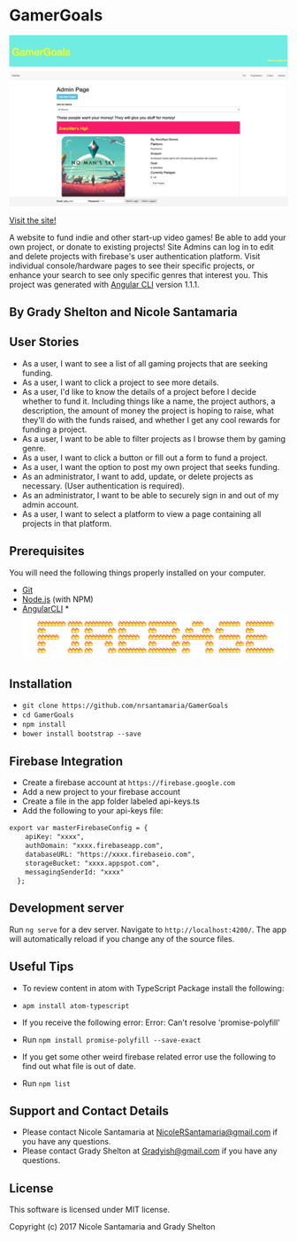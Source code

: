 # GamerGoals

![screenshot](src/assets/images/screenshot.png)

[Visit the site!](https://gamer-goals.firebaseapp.com)


A website to fund indie and other start-up video games! Be able to add your own project, or donate to existing projects! Site Admins can log in to edit and delete projects with firebase's user authentication platform. Visit individual console/hardware pages to see their specific projects, or enhance your search to see only specific genres that interest you.
This project was generated with [Angular CLI](https://github.com/angular/angular-cli) version 1.1.1.

## By Grady Shelton and Nicole Santamaria

## User Stories

* As a user, I want to see a list of all gaming projects that are seeking funding.
* As a user, I want to click a project to see more details.
* As a user, I'd like to know the details of a project before I decide whether to fund it. Including things like a name, the project authors, a description, the amount of money the project is hoping to raise, what they'll do with the funds raised, and whether I get any cool rewards for funding a project.
* As a user, I want to be able to filter projects as I browse them by gaming genre.
* As a user, I want to click a button or fill out a form to fund a project.
* As a user, I want the option to post my own project that seeks funding.
* As an administrator, I want to add, update, or delete projects as necessary. (User authentication is required).
* As an administrator, I want to be able to securely sign in and out of my admin account.
* As a user, I want to select a platform to view a page containing all projects in that platform.

## Prerequisites

You will need the following things properly installed on your computer.

* [Git](https://git-scm.com/)
* [Node.js](https://nodejs.org/) (with NPM)
* [AngularCLI](https://cli.angular.io/)
*![firebase logo](src/assets/images/firebase.png)

## Installation

* `git clone https://github.com/nrsantamaria/GamerGoals`
* `cd GamerGoals`
* `npm install`
* `bower install bootstrap --save`

## Firebase Integration

* Create a firebase account at `https://firebase.google.com`
* Add a new project to your firebase account
* Create a file in the app folder labeled api-keys.ts
* Add the following to your api-keys file:

```
export var masterFirebaseConfig = {
    apiKey: "xxxx",
    authDomain: "xxxx.firebaseapp.com",
    databaseURL: "https://xxxx.firebaseio.com",
    storageBucket: "xxxx.appspot.com",
    messagingSenderId: "xxxx"
  };
```

## Development server

Run `ng serve` for a dev server. Navigate to `http://localhost:4200/`. The app will automatically reload if you change any of the source files.

## Useful Tips

* To review content in atom with TypeScript Package install the following:
* `apm install atom-typescript`

* If you receive the following error: Error: Can't resolve 'promise-polyfill'
* Run `npm install promise-polyfill --save-exact`

* If you get some other weird firebase related error use the following to find out what file is out of date.
* Run `npm list`

## Support and Contact Details
* Please contact Nicole Santamaria at NicoleRSantamaria@gmail.com if you have any questions.
* Please contact Grady Shelton at Gradyish@gmail.com if you have any questions.

## License
This software is licensed under MIT license.

Copyright (c) 2017 Nicole Santamaria and Grady Shelton
